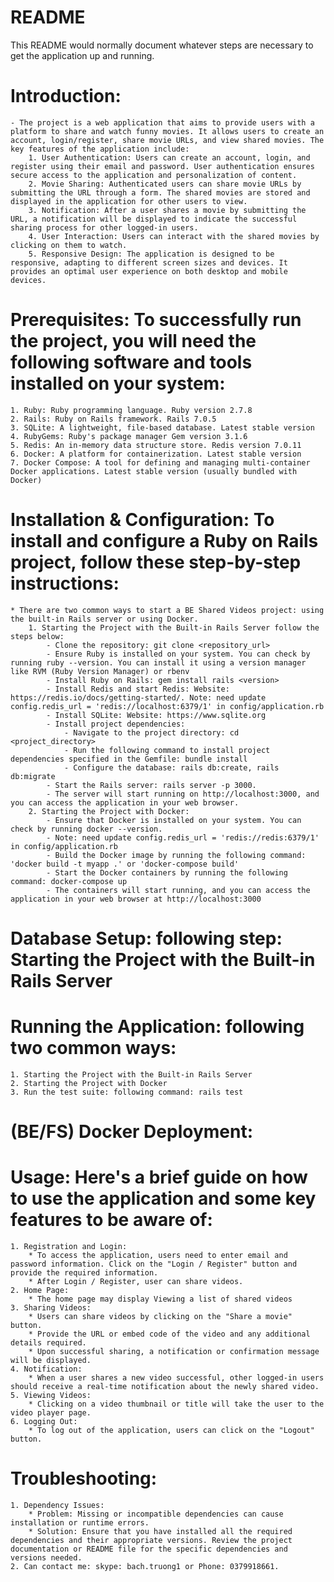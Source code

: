 # README

This README would normally document whatever steps are necessary to get the
application up and running.

# Introduction:
    - The project is a web application that aims to provide users with a platform to share and watch funny movies. It allows users to create an account, login/register, share movie URLs, and view shared movies. The key features of the application include:
        1. User Authentication: Users can create an account, login, and register using their email and password. User authentication ensures secure access to the application and personalization of content.
        2. Movie Sharing: Authenticated users can share movie URLs by submitting the URL through a form. The shared movies are stored and displayed in the application for other users to view.
        3. Notification: After a user shares a movie by submitting the URL, a notification will be displayed to indicate the successful sharing process for other logged-in users.
        4. User Interaction: Users can interact with the shared movies by clicking on them to watch.
        5. Responsive Design: The application is designed to be responsive, adapting to different screen sizes and devices. It provides an optimal user experience on both desktop and mobile devices.
# Prerequisites: To successfully run the project, you will need the following software and tools installed on your system:
    1. Ruby: Ruby programming language. Ruby version 2.7.8
    2. Rails: Ruby on Rails framework. Rails 7.0.5
    3. SQLite: A lightweight, file-based database. Latest stable version
    4. RubyGems: Ruby's package manager Gem version 3.1.6
    5. Redis: An in-memory data structure store. Redis version 7.0.11
    6. Docker: A platform for containerization. Latest stable version
    7. Docker Compose: A tool for defining and managing multi-container Docker applications. Latest stable version (usually bundled with Docker)
# Installation & Configuration: To install and configure a Ruby on Rails project, follow these step-by-step instructions:
    * There are two common ways to start a BE Shared Videos project: using the built-in Rails server or using Docker.
        1. Starting the Project with the Built-in Rails Server follow the steps below:
            - Clone the repository: git clone <repository_url>
            - Ensure Ruby is installed on your system. You can check by running ruby --version. You can install it using a version manager like RVM (Ruby Version Manager) or rbenv
            - Install Ruby on Rails: gem install rails <version>
            - Install Redis and start Redis: Website: https://redis.io/docs/getting-started/. Note: need update config.redis_url = 'redis://localhost:6379/1' in config/application.rb 
            - Install SQLite: Website: https://www.sqlite.org
            - Install project dependencies:
                - Navigate to the project directory: cd <project_directory>
                - Run the following command to install project dependencies specified in the Gemfile: bundle install
                - Configure the database: rails db:create, rails db:migrate
            - Start the Rails server: rails server -p 3000.
            - The server will start running on http://localhost:3000, and you can access the application in your web browser.
        2. Starting the Project with Docker:
            - Ensure that Docker is installed on your system. You can check by running docker --version.
            - Note: need update config.redis_url = 'redis://redis:6379/1' in config/application.rb 
            - Build the Docker image by running the following command: 'docker build -t myapp .' or 'docker-compose build'
            - Start the Docker containers by running the following command: docker-compose up
            - The containers will start running, and you can access the application in your web browser at http://localhost:3000
# Database Setup: following step: Starting the Project with the Built-in Rails Server
# Running the Application: following two common ways:
    1. Starting the Project with the Built-in Rails Server
    2. Starting the Project with Docker
    3. Run the test suite: following command: rails test
# (BE/FS) Docker Deployment:    
# Usage: Here's a brief guide on how to use the application and some key features to be aware of:
    1. Registration and Login:
        * To access the application, users need to enter email and password information. Click on the "Login / Register" button and provide the required information.
        * After Login / Register, user can share videos.
    2. Home Page:
        * The home page may display Viewing a list of shared videos
    3. Sharing Videos:
        * Users can share videos by clicking on the "Share a movie" button.
        * Provide the URL or embed code of the video and any additional details required.
        * Upon successful sharing, a notification or confirmation message will be displayed.
    4. Notification:
        * When a user shares a new video successful, other logged-in users should receive a real-time notification about the newly shared video.  
    5. Viewing Videos:
        * Clicking on a video thumbnail or title will take the user to the video player page.
    6. Logging Out:
        * To log out of the application, users can click on the "Logout" button.
# Troubleshooting:
    1. Dependency Issues:
        * Problem: Missing or incompatible dependencies can cause installation or runtime errors.
        * Solution: Ensure that you have installed all the required dependencies and their appropriate versions. Review the project documentation or README file for the specific dependencies and versions needed.
    2. Can contact me: skype: bach.truong1 or Phone: 0379918661.